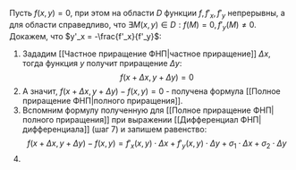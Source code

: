 Пусть $f(x,y) = 0$, при этом на области $D$ функции $f, f'_x,f'_y$ непрерывны, а для области справедливо, что $\exists M(x,y) \in D: f(M) = 0, f'_y(M) \neq 0$.
Докажем, что $y'_x = -\frac{f'_x}{f'_y}$:
1. Зададим [[Частное приращение ФНП|частное приращение]] $\Delta x$, тогда функция $y$ получит приращение $\Delta y$: $$f(x + \Delta x, y + \Delta y) = 0$$
2. А значит, $f(x + \Delta x, y + \Delta y) - f(x,y) = 0$ - получена формула [[Полное приращение ФНП|полного приращения]].
3. Вспомним формулу полученную для [[Полное приращение ФНП|полного приращения]] при выражении [[Дифференциал ФНП|дифференциала]] (шаг 7) и запишем равенство:$$f(x + \Delta x, y + \Delta y) - f(x,y) = f'_x(x, y)\cdot \Delta x + f'_y(x, y)\cdot \Delta y +  \sigma_1\cdot \Delta x + \sigma_2\cdot \Delta y$$
4. 
